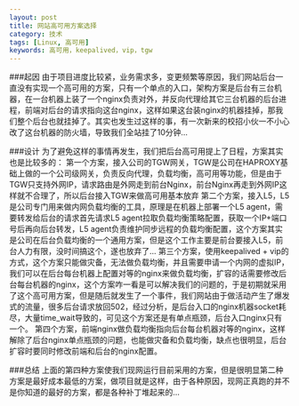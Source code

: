 ```yaml
---
layout: post
title: 网站高可用方案选择
category: 技术
tags: [Linux, 高可用] 
keywords: 高可用，keepalived，vip，tgw 
---
```


###起因
由于项目进度比较紧，业务需求多，变更频繁等原因，我们网站后台一直没有实现一个高可用的方案，只有一个单点的入口，架构方案是后台有三台机器，在一台机器上装了一个nginx负责对外，并反向代理给其它三台机器的后台进程，前端对后台的请求指向这台nginx，这样如果这台装nginx的机器挂掉，那我们整个后台也就挂掉了。其实也发生过这样的事，有一次新来的校招小伙一不小心改了这台机器的防火墙，导致我们全站挂了10分钟...

###设计
为了避免这样的事情再发生，我们把后台高可用提上了日程，方案其实也是比较多的：
第一个方案，接入公司的TGW网关，TGW是公司在HAPROXY基础上做的一个公司级网关，负责反向代理，负载均衡，高可用等功能，但是由于TGW只支持外网IP，请求路由是外网走到前台Nginx，前台Nginx再走到外网IP这样就不合理了，所以后台接入TGW来做高可用基本放弃
第二个方案，接入L5，L5是公司专门用来做内网负载均衡的工具，原理是在机器上部署一个L5 agent，需要转发给后台的请求首先请求L5 agent拉取负载均衡策略配置，获取一个IP+端口号后再向后台转发，L5 agent负责维护同步远程的负载均衡配置，这个方案其实是公司在后台负载均衡的一个通用方案，但是这个工作主要是前台要接入L5，前台人力有限，没时间搞这个，遂也放弃了...
第三个方案，使用keepalived + vip的方式，这个方案只能做灾备，无法做负载均衡，并且需要申请一个内网的虚拟IP，我们可以在后台每台机器上配置对等的nginx来做负载均衡，扩容的话需要修改后台每台机器的nginx，这个方案咋一看是可以解决我们的问题的，于是初期就采用了这个高可用方案，但是随后就发生了一个事件，我们网站由于做活动产生了爆发式的流量，很多后台请求放回502，经过分析，是后台入口的nginx机器socket耗尽，大量time_wait导致的，可见这个方案还是有单点瓶颈，后台入口nginx只有一个。
第四个方案，前端nginx做负载均衡指向后台每台机器对等的nginx，这样解除了后台nginx单点瓶颈的问题，也能做灾备和负载均衡，缺点也很明显，后台扩容时要同时修改前端和后台的nginx配置。

###总结
上面的第四种方案使我们现网运行目前采用的方案，但是很明显第二种方案是最好成本最低的方案，做项目就是这样，由于各种原因，现网正真跑的并不是你知道的最好的方案，都是各种补丁堆起来的...
